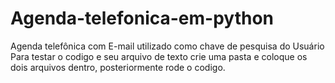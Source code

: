 # Agenda-telefonica-em-python
Agenda telefônica com E-mail utilizado como chave de pesquisa do Usuário
Para testar o codigo e seu arquivo de texto crie uma pasta e coloque os dois arquivos dentro, posteriormente rode o codigo.
